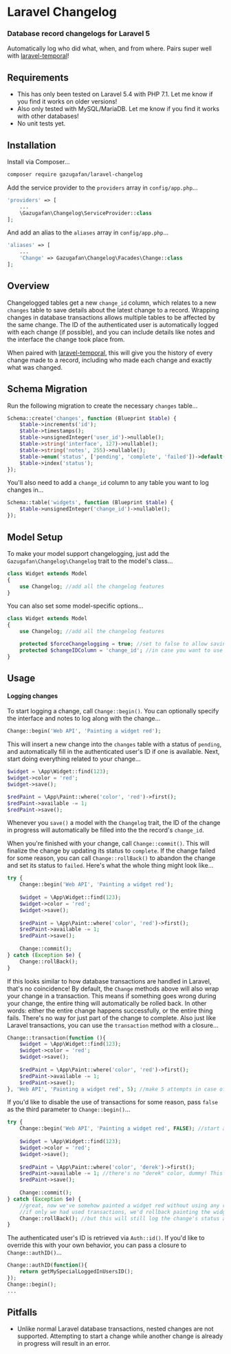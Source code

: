# Laravel Changelog
### Database record changelogs for Laravel 5

Automatically log who did what, when, and from where. Pairs super well with [laravel-temporal](https://github.com/gazugafan/laravel-temporal)!

## Requirements

- This has only been tested on Laravel 5.4 with PHP 7.1. Let me know if you find it works on older versions!
- Also only tested with MySQL/MariaDB. Let me know if you find it works with other databases!
- No unit tests yet.

## Installation

Install via Composer...

```bash
composer require gazugafan/laravel-changelog
```

Add the service provider to the ```providers``` array in ```config/app.php```...
```php
'providers' => [
	...
	\Gazugafan\Changelog\ServiceProvider::class
];
```

And add an alias to the ```aliases``` array in ```config/app.php```...
```php
'aliases' => [
	...
	'Change' => Gazugafan\Changelog\Facades\Change::class
];
```

## Overview

Changelogged tables get a new ```change_id``` column, which relates to a new ```changes``` table to save details about the latest change to a record. Wrapping changes in database transactions allows multiple tables to be affected by the same change. The ID of the authenticated user is automatically logged with each change (if possible), and you can include details like notes and the interface the change took place from.

When paired with [laravel-temporal](https://github.com/gazugafan/laravel-temporal), this will give you the history of every change made to a record, including who made each change and exactly what was changed.

## Schema Migration

Run the following migration to create the necessary ```changes``` table...
```php
Schema::create('changes', function (Blueprint $table) {
	$table->increments('id');
	$table->timestamps();
	$table->unsignedInteger('user_id')->nullable();
	$table->string('interface', 127)->nullable();
	$table->string('notes', 255)->nullable();
	$table->enum('status', ['pending', 'complete', 'failed'])->default('pending');
	$table->index('status');
});
```

You'll also need to add a ```change_id``` column to any table you want to log changes in...
```php
Schema::table('widgets', function (Blueprint $table) {
	$table->unsignedInteger('change_id')->nullable();
});
```

## Model Setup

To make your model support changelogging, just add the ```Gazugafan\Changelog\Changelog``` trait to the model's class...
```php
class Widget extends Model
{
	use Changelog; //add all the changelog features
}
```

You can also set some model-specific options...
```php
class Widget extends Model
{
	use Changelog; //add all the changelog features

	protected $forceChangelogging = true; //set to false to allow saving outside of changes
	protected $changeIDColumn = 'change_id'; //in case you want to use a different column for some reason
}
```

## Usage

#### Logging changes

To start logging a change, call ```Change::begin()```. You can optionally specify the interface and notes to log along with the change...
```php
Change::begin('Web API', 'Painting a widget red');
```

This will insert a new change into the ```changes``` table with a status of ```pending```, and automatically fill in the authenticated user's ID if one is available. Next, start doing everything related to your change...
```php
$widget = \App\Widget::find(123);
$widget->color = 'red';
$widget->save();

$redPaint = \App\Paint::where('color', 'red')->first();
$redPaint->available -= 1;
$redPaint->save();
```

Whenever you ```save()``` a model with the ```Changelog``` trait, the ID of the change in progress will automatically be filled into the the record's ```change_id```. 

When you're finished with your change, call ```Change::commit()```. This will finalize the change by updating its status to ```complete```. If the change failed for some reason, you can call ```Change::rollBack()``` to abandon the change and set its status to ```failed```. Here's what the whole thing might look like...
```php
try {
	Change::begin('Web API', 'Painting a widget red');
	
	$widget = \App\Widget::find(123);
	$widget->color = 'red';
	$widget->save();
	
	$redPaint = \App\Paint::where('color', 'red')->first();
	$redPaint->available -= 1;
	$redPaint->save();
	
	Change::commit();
} catch (Exception $e) {
	Change::rollBack();
}
```

If this looks similar to how database transactions are handled in Laravel, that's no coincidence! By default, the ```Change``` methods above will also wrap your change in a transaction. This means if something goes wrong during your change, the entire thing will automatically be rolled back. In other words: either the entire change happens successfully, or the entire thing fails. There's no way for just part of the change to complete. Also just like Laravel transactions, you can use the ```transaction``` method with a closure...
```php
Change::transaction(function (){
	$widget = \App\Widget::find(123);
	$widget->color = 'red';
	$widget->save();
	
	$redPaint = \App\Paint::where('color', 'red')->first();
	$redPaint->available -= 1;
	$redPaint->save();
}, 'Web API', 'Painting a widget red', 5); //make 5 attempts in case of deadlock
```

If you'd like to disable the use of transactions for some reason, pass ```false``` as the third parameter to ```Change::begin()```...
```php
try {
	Change::begin('Web API', 'Painting a widget red', FALSE); //start a change without transactions
	
	$widget = \App\Widget::find(123);
	$widget->color = 'red';
	$widget->save();
	
	$redPaint = \App\Paint::where('color', 'derek')->first();
	$redPaint->available -= 1; //there's no "derek" color, dummy! This is gonna blow up!
	$redPaint->save();
	
	Change::commit();
} catch (Exception $e) {
	//great, now we've somehow painted a widget red without using any red paint.
	//if only we had used transactions, we'd rollback painting the widget red here...
	Change::rollBack(); //but this will still log the change's status as "failed", at least
}
```

The authenticated user's ID is retrieved via ```Auth::id()```. If you'd like to override this with your own behavior, you can pass a closure to ```Change::authID()```...
```php
Change::authID(function(){
	return getMySpecialLoggedInUsersID();
});
Change::begin();
...
```

## Pitfalls

- Unlike normal Laravel database transactions, nested changes are not supported. Attempting to start a change while another change is already in progress will result in an error.